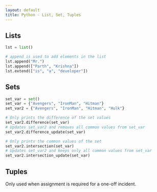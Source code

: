 ```yaml
---
layout: default
title: Python - List, Set, Tuples
---
```



## Lists

```python
lst = list()

# append is used to add elements in the list
lst.append("Mr.")
lst.append(["Parth", "Krishna"])
lst.extend(["is", "a", "developer"])
```

## Sets

```python
set_var = set()
set_var = {"Avengers", "IronMan", "Hitman"}
set_var2 = {"Avengers", "IronMan", "Hitman", "Hulk"}

# Only prints the difference of the set values
set_var2.difference(set_var)
# Updates set_var2 and removes all common values from set_var
set_var2.difference_update(set_var)

# Only prints the common values of the set
set_var2.intersection(set_var)
# Updates set_var2 and keeps only all common values from set_var
set_var2.intersection_update(set_var)
```

## Tuples

Only used when assignment is required for a one-off incident.
